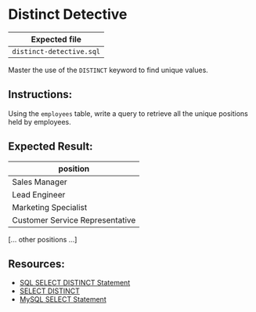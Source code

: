 # Distinct Detective

| Expected file |
| ------------- |
| `distinct-detective.sql` |

Master the use of the `DISTINCT` keyword to find unique values.

## Instructions:

Using the `employees` table, write a query to retrieve all the unique positions held by employees.

## Expected Result:

| position                     |
|------------------------------|
| Sales Manager                |
| Lead Engineer                |
| Marketing Specialist         |
| Customer Service Representative |
[... other positions ...]

## Resources:

- [SQL SELECT DISTINCT Statement](https://www.w3schools.com/sql/sql_distinct.asp)
- [SELECT DISTINCT](https://docs.oracle.com/en/database/oracle/oracle-database/19/sqlrf/SELECT.html#GUID-29B62057-5880-4A38-B1FF-08F67C1DC2B4)
- [MySQL SELECT Statement](https://dev.mysql.com/doc/refman/8.0/en/select.html)
